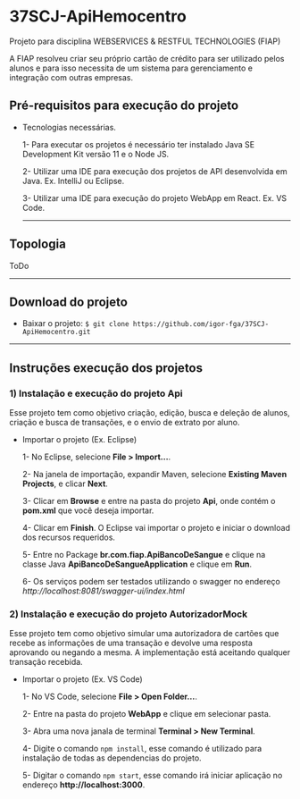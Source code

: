 # 37SCJ-ApiHemocentro
Projeto para disciplina WEBSERVICES &amp; RESTFUL TECHNOLOGIES (FIAP)

A FIAP resolveu criar seu próprio cartão de crédito para ser utilizado pelos alunos e para isso necessita de um sistema para gerenciamento e integração com outras empresas. 

##  Pré-requisitos para execução do projeto
- Tecnologias necessárias.

  1- Para executar os projetos é necessário ter instalado Java SE Development Kit versão 11 e o Node JS.
  
  2- Utilizar uma IDE para execução dos projetos de API desenvolvida em Java. Ex. IntelliJ ou Eclipse.
  
  3- Utilizar uma IDE para execução do projeto WebApp em React. Ex. VS Code.
  
  ---
## Topologia

ToDo


---

## Download do projeto

- Baixar o projeto: `$ git clone https://github.com/igor-fga/37SCJ-ApiHemocentro.git`

---

## Instruções execução dos projetos

### 1) Instalação e execução do projeto Api
Esse projeto tem como objetivo criação, edição, busca e deleção de alunos, criação e busca de transações, e o envio de extrato por aluno.

- Importar o projeto (Ex. Eclipse)

  1- No Eclipse, selecione **File > Import...**.
  
  2- Na janela de importação, expandir Maven, selecione **Existing Maven Projects**, e clicar **Next**.
  
  3- Clicar em **Browse** e entre na pasta do projeto **Api**, onde contém o **pom.xml** que você deseja importar.
  
  4- Clicar em **Finish**. O Eclipse vai importar o projeto e iniciar o download dos recursos requeridos.
  
  5- Entre no Package **br.com.fiap.ApiBancoDeSangue** e clique na classe Java **ApiBancoDeSangueApplication** e clique em **Run**.
  
  6- Os serviços podem ser testados utilizando o swagger no endereço *http://localhost:8081/swagger-ui/index.html*

### 2) Instalação e execução do projeto AutorizadorMock
Esse projeto tem como objetivo simular uma autorizadora de cartões que recebe as informações de uma transação e devolve uma resposta aprovando ou negando a mesma. A implementação está aceitando qualquer transação recebida.

- Importar o projeto (Ex. VS Code)

  1- No VS Code, selecione **File > Open Folder...**.
  
  2- Entre na pasta do projeto **WebApp** e clique em selecionar pasta.
  
  3- Abra uma nova janala de terminal **Terminal > New Terminal**.
  
  4- Digite o comando `npm install`, esse comando é utilizado para instalação de todas as dependencias do projeto.
  
  5- Digitar o comando `npm start`, esse comando irá iniciar aplicação no endereço **http://localhost:3000**.

